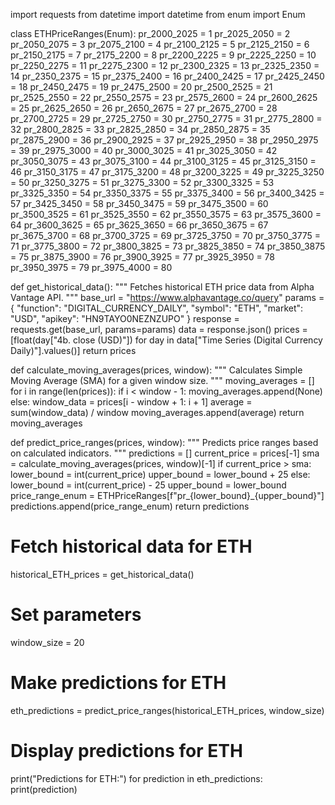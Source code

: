 import requests
from datetime import datetime
from enum import Enum


class ETHPriceRanges(Enum):
    pr_2000_2025 = 1
    pr_2025_2050 = 2
    pr_2050_2075 = 3
    pr_2075_2100 = 4
    pr_2100_2125 = 5
    pr_2125_2150 = 6
    pr_2150_2175 = 7
    pr_2175_2200 = 8
    pr_2200_2225 = 9
    pr_2225_2250 = 10
    pr_2250_2275 = 11
    pr_2275_2300 = 12
    pr_2300_2325 = 13
    pr_2325_2350 = 14
    pr_2350_2375 = 15
    pr_2375_2400 = 16
    pr_2400_2425 = 17
    pr_2425_2450 = 18
    pr_2450_2475 = 19
    pr_2475_2500 = 20
    pr_2500_2525 = 21
    pr_2525_2550 = 22
    pr_2550_2575 = 23
    pr_2575_2600 = 24
    pr_2600_2625 = 25
    pr_2625_2650 = 26
    pr_2650_2675 = 27
    pr_2675_2700 = 28
    pr_2700_2725 = 29
    pr_2725_2750 = 30
    pr_2750_2775 = 31
    pr_2775_2800 = 32
    pr_2800_2825 = 33
    pr_2825_2850 = 34
    pr_2850_2875 = 35
    pr_2875_2900 = 36
    pr_2900_2925 = 37
    pr_2925_2950 = 38
    pr_2950_2975 = 39
    pr_2975_3000 = 40
    pr_3000_3025 = 41
    pr_3025_3050 = 42
    pr_3050_3075 = 43
    pr_3075_3100 = 44
    pr_3100_3125 = 45
    pr_3125_3150 = 46
    pr_3150_3175 = 47
    pr_3175_3200 = 48
    pr_3200_3225 = 49
    pr_3225_3250 = 50
    pr_3250_3275 = 51
    pr_3275_3300 = 52
    pr_3300_3325 = 53
    pr_3325_3350 = 54
    pr_3350_3375 = 55
    pr_3375_3400 = 56
    pr_3400_3425 = 57
    pr_3425_3450 = 58
    pr_3450_3475 = 59
    pr_3475_3500 = 60
    pr_3500_3525 = 61
    pr_3525_3550 = 62
    pr_3550_3575 = 63
    pr_3575_3600 = 64
    pr_3600_3625 = 65
    pr_3625_3650 = 66
    pr_3650_3675 = 67
    pr_3675_3700 = 68
    pr_3700_3725 = 69
    pr_3725_3750 = 70
    pr_3750_3775 = 71
    pr_3775_3800 = 72
    pr_3800_3825 = 73
    pr_3825_3850 = 74
    pr_3850_3875 = 75
    pr_3875_3900 = 76
    pr_3900_3925 = 77
    pr_3925_3950 = 78
    pr_3950_3975 = 79
    pr_3975_4000 = 80


def get_historical_data():
    """
    Fetches historical ETH price data from Alpha Vantage API.
    """
    base_url = "https://www.alphavantage.co/query"
    params = {
        "function": "DIGITAL_CURRENCY_DAILY",
        "symbol": "ETH",
        "market": "USD",
        "apikey": "HN9TAYO0NEZNZUPO"
    }
    response = requests.get(base_url, params=params)
    data = response.json()
    prices = [float(day["4b. close (USD)"]) for day in data["Time Series (Digital Currency Daily)"].values()]
    return prices


def calculate_moving_averages(prices, window):
    """
    Calculates Simple Moving Average (SMA) for a given window size.
    """
    moving_averages = []
    for i in range(len(prices)):
        if i < window - 1:
            moving_averages.append(None)
        else:
            window_data = prices[i - window + 1: i + 1]
            average = sum(window_data) / window
            moving_averages.append(average)
    return moving_averages


def predict_price_ranges(prices, window):
    """
    Predicts price ranges based on calculated indicators.
    """
    predictions = []
    current_price = prices[-1]
    sma = calculate_moving_averages(prices, window)[-1]
    if current_price > sma:
        lower_bound = int(current_price)
        upper_bound = lower_bound + 25
    else:
        lower_bound = int(current_price) - 25
        upper_bound = lower_bound
    price_range_enum = ETHPriceRanges[f"pr_{lower_bound}_{upper_bound}"]
    predictions.append(price_range_enum)
    return predictions


# Fetch historical data for ETH
historical_ETH_prices = get_historical_data()

# Set parameters
window_size = 20

# Make predictions for ETH
eth_predictions = predict_price_ranges(historical_ETH_prices, window_size)

# Display predictions for ETH
print("Predictions for ETH:")
for prediction in eth_predictions:
    print(prediction)
